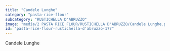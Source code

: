```yaml
---
title: "Candele Lunghe"
category: "pasta-rice-flour"
subcategory: "RUSTICHELLA D'ABRUZZO"
image: "media/2 PASTA RICE FLOUR/RUSTICHELLA D'ABRUZZO/Candele Lunghe.png"
id: "pasta-rice-flour-rustichella-d'abruzzo-177"
---
```


Candele Lunghe

